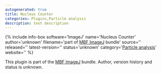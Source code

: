 ```yaml
---
autogenerated: true
title: Nucleus Counter
categories: Plugins,Particle analysis
description: test description
---
```


{% include info-box software='ImageJ' name='Nucleus Counter' author='unknown' filename='part of [MBF ImageJ](/software/mbf-imagej) bundle' source='' released='' latest-version='' status='unknown' category='[Particle analysis](Category_Particle_analysis)' website='' %}

This plugin is part of the [MBF ImageJ](/software/mbf-imagej) bundle. Author, version history and status is unknown.

 
